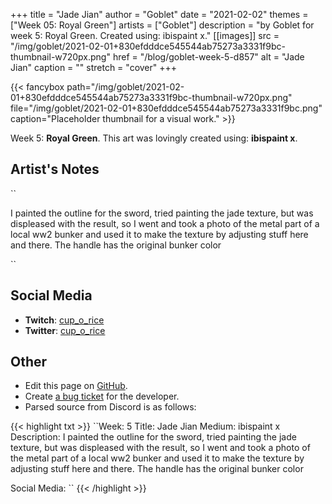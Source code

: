 +++
title =       "Jade Jian"
author =      "Goblet"
date =        "2021-02-02"
themes =      ["Week 05: Royal Green"]
artists =     ["Goblet"]
description = "by Goblet for week 5: Royal Green. Created using: ibispaint x."
[[images]]
      src = "/img/goblet/2021-02-01+830efdddce545544ab75273a3331f9bc-thumbnail-w720px.png"
      href = "/blog/goblet-week-5-d857"
      alt = "Jade Jian"
      caption = ""
      stretch = "cover"
+++


{{< fancybox path="/img/goblet/2021-02-01+830efdddce545544ab75273a3331f9bc-thumbnail-w720px.png" file="/img/goblet/2021-02-01+830efdddce545544ab75273a3331f9bc.png" caption="Placeholder thumbnail for a visual work." >}}


Week 5: **Royal Green**. This art was lovingly created using: **ibispaint x**.

## Artist's Notes

``

I painted the outline for the sword, tried painting the jade texture, but was displeased with the result, so I went and took a photo of the metal part of a local ww2 bunker and used it to make the texture by adjusting stuff here and there. The handle has the original bunker color

``

## Social Media

- **Twitch**: <a href='https://twitch.tv/cup_o_rice' target='_blank'>cup_o_rice</a>
- **Twitter**: <a href='https://twitter.com/cup_o_rice' target='_blank'>cup_o_rice</a>

## Other

- Edit this page on [GitHub](https://github.com/teaminkling/web-refresh/edit/main/content/blog/goblet-week-5-d857.md).
- Create [a bug ticket](https://github.com/teaminkling/web-refresh/issues/new?assignees=&labels=bug&template=problem-report.md&title=) for the developer.
- Parsed source from Discord is as follows:

{{< highlight txt >}}
``Week: 5
Title:  Jade Jian
Medium:  ibispaint x 
Description: I painted the outline for the sword, tried painting the jade texture, but was displeased with the result, so I went and took a photo of the metal part of a local ww2 bunker and used it to make the texture by adjusting stuff here and there. The handle has the original bunker color

Social Media:
``
{{< /highlight >}}